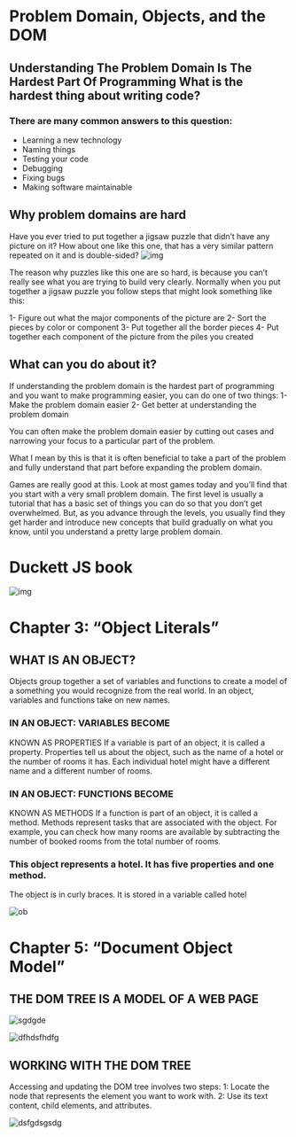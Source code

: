 # Problem Domain, Objects, and the DOM



## Understanding The Problem Domain Is The Hardest Part Of Programming What is the hardest thing about writing code?

### There are many common answers to this question:

* Learning a new technology
* Naming things
* Testing your code
* Debugging
* Fixing bugs
* Making software maintainable


## Why problem domains are hard

Have you ever tried to put together a jigsaw puzzle that didn’t have any picture on it?
How about one like this one, that has a very similar pattern repeated on it and is double-sided?
![img](https://spzone-simpleprogrammer.netdna-ssl.com/wp-content/uploads/2013/07/81zQGlKs9oS._SL1500_.jpg)


The reason why puzzles like this one are so hard, is because you can’t really see what you are trying to build very clearly.
Normally when you put together a jigsaw puzzle you follow steps that might look something like this:


1- Figure out what the major components of the picture are
2- Sort the pieces by color or component
3- Put together all the border pieces
4- Put together each component of the picture from the piles you created

## What can you do about it?

If understanding the problem domain is the hardest part of programming and you want to make programming easier, you can do one of two things:
1- Make the problem domain easier
2- Get better at understanding the problem domain

You can often make the problem domain easier by cutting out cases and narrowing your focus to a particular part of the problem.

What I mean by this is that it is often beneficial to take a part of the problem and fully understand that part before expanding the problem domain.

Games are really good at this.  Look at most games today and you’ll find that you start with a very small problem domain.
The first level is usually a tutorial that has a basic set of things you can do so that you don’t get overwhelmed.
But, as you advance through the levels, you usually find they get harder and introduce new concepts that build gradually on what you know,
until you understand a pretty large problem domain.


# Duckett JS book
![img](https://i.ytimg.com/vi/wrtqiTl2Xuo/maxresdefault.jpg)

# Chapter 3: “Object Literals”

## WHAT IS AN OBJECT?
Objects group together a set of variables and functions to create a model
of a something you would recognize from the real world. In an object,
variables and functions take on new names.

### IN AN OBJECT: VARIABLES BECOME
KNOWN AS PROPERTIES
If a variable is part of an object, it is called a
property. Properties tell us about the object, such as
the name of a hotel or the number of rooms it has.
Each individual hotel might have a different name
and a different number of rooms.

### IN AN OBJECT: FUNCTIONS BECOME
KNOWN AS METHODS
If a function is part of an object, it is called a method.
Methods represent tasks that are associated with
the object. For example, you can check how many
rooms are available by subtracting the number of
booked rooms from the total number of rooms.


### This object represents a hotel. It has five properties and one method.
The object is in curly braces. It is stored in a variable called hotel

![ob](https://user-images.githubusercontent.com/85109819/124064425-9710cc80-d9e9-11eb-8146-cd5806d21d54.PNG)

# Chapter 5: “Document Object Model”

## THE DOM TREE IS A MODEL OF A WEB PAGE

![sgdgde](https://user-images.githubusercontent.com/85109819/124064796-5ebdbe00-d9ea-11eb-9f07-5bb20c3578f2.PNG)

![dfhdsfhdfg](https://user-images.githubusercontent.com/85109819/124064805-62e9db80-d9ea-11eb-8818-c79f42410b34.PNG)

## WORKING WITH THE DOM TREE

Accessing and updating the DOM tree involves two steps:
1: Locate the node that represents the element you want to work with.
2: Use its text content, child elements, and attributes.

![dsfgdsgsdg](https://user-images.githubusercontent.com/85109819/124065041-cffd7100-d9ea-11eb-90b4-78381787b0cc.PNG)
